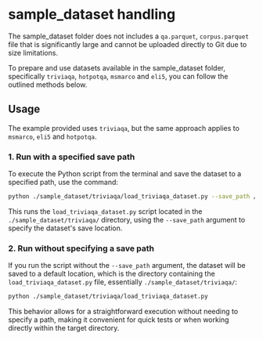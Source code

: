 # sample_dataset handling

The sample_dataset folder does not includes a `qa.parquet`, `corpus.parquet` file that is significantly large and cannot be uploaded directly to Git due to size limitations. 

To prepare and use datasets available in the sample_dataset folder, specifically `triviaqa`, `hotpotqa`, `msmarco` and `eli5`, you can follow the outlined methods below.

## Usage

 The example provided uses `triviaqa`, but the same approach applies to `msmarco`, `eli5` and `hotpotqa`.

### 1. Run with a specified save path
To execute the Python script from the terminal and save the dataset to a specified path, use the command:

```bash
python ./sample_dataset/triviaqa/load_triviaqa_dataset.py --save_path /path/to/save/dataset
```
This runs the `load_triviaqa_dataset.py` script located in the `./sample_dataset/triviaqa/` directory,
using the `--save_path` argument to specify the dataset's save location.

### 2. Run without specifying a save path
If you run the script without the `--save_path` argument, the dataset will be saved to a default location, which is the directory containing the `load_triviaqa_dataset.py` file, essentially `./sample_dataset/triviaqa/`:
```bash
python ./sample_dataset/triviaqa/load_triviaqa_dataset.py
```
This behavior allows for a straightforward execution without needing to specify a path, making it convenient for quick tests or when working directly within the target directory.
